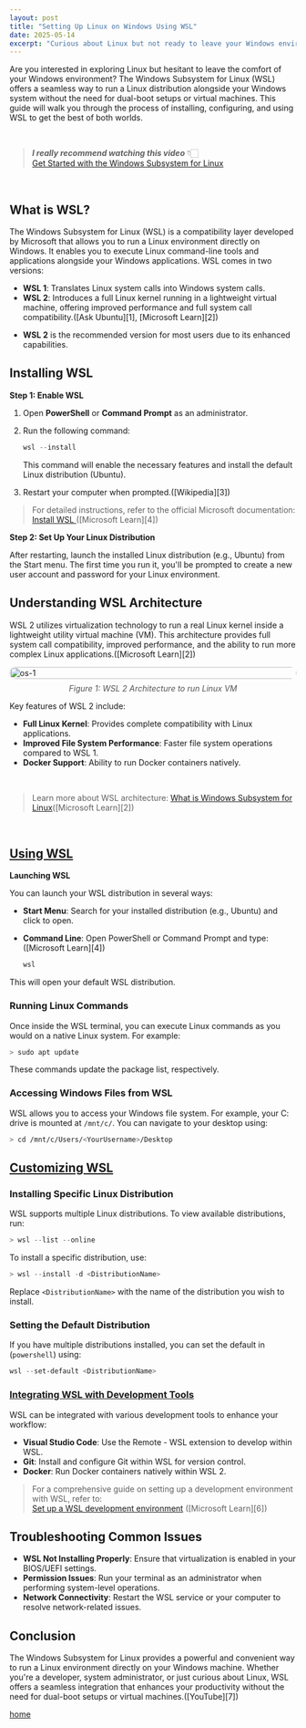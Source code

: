 ```yaml
---
layout: post
title: "Setting Up Linux on Windows Using WSL"
date: 2025-05-14
excerpt: "Curious about Linux but not ready to leave your Windows environment? Discover how to seamlessly integrate Linux into Windows using the Windows Subsystem for Linux (WSL)."
---
```


Are you interested in exploring Linux but hesitant to leave the comfort of your Windows environment? The Windows Subsystem for Linux (WSL) offers a seamless way to run a Linux distribution alongside your Windows system without the need for dual-boot setups or virtual machines. This guide will walk you through the process of installing, configuring, and using WSL to get the best of both worlds.

<br>


>  *__I really recommend watching this video__* 👇🏻  
[Get Started with the Windows Subsystem for Linux](https://www.youtube.com/watch?v=S34znhI-pRA&utm_source=chatgpt.com)

<br>

## What is WSL?

The Windows Subsystem for Linux (WSL) is a compatibility layer developed by Microsoft that allows you to run a Linux environment directly on Windows. It enables you to execute Linux command-line tools and applications alongside your Windows applications. WSL comes in two versions:

* **WSL 1**: Translates Linux system calls into Windows system calls.
* **WSL 2**: Introduces a full Linux kernel running in a lightweight virtual machine, offering improved performance and full system call compatibility.([Ask Ubuntu][1], [Microsoft Learn][2])

- **WSL 2** is the recommended version for most users due to its enhanced capabilities.

## Installing WSL

**Step 1: Enable WSL**

1. Open **PowerShell** or **Command Prompt** as an administrator.

2. Run the following command:

   ```powershell
   wsl --install
   ```

   This command will enable the necessary features and install the default Linux distribution (Ubuntu).

3. Restart your computer when prompted.([Wikipedia][3])

> For detailed instructions, refer to the official Microsoft documentation: [Install WSL ](https://learn.microsoft.com/en-us/windows/wsl/install)([Microsoft Learn][4])

**Step 2: Set Up Your Linux Distribution**

After restarting, launch the installed Linux distribution (e.g., Ubuntu) from the Start menu. The first time you run it, you'll be prompted to create a new user account and password for your Linux environment.

## Understanding WSL Architecture

WSL 2 utilizes virtualization technology to run a real Linux kernel inside a lightweight utility virtual machine (VM). This architecture provides full system call compatibility, improved performance, and the ability to run more complex Linux applications.([Microsoft Learn][2])

<div style="display: flex; flex-direction: column; align-items: center;">
  <img src="https://www.thomasmaurer.ch/wp-content/uploads/2019/06/WSL-2-Architecture.jpg" alt="os-1" style="width: 100%; border-radius: 30px;" />
  <span style="margin-top: 8px; font-style: italic; color: #555; ">Figure 1: WSL 2 Architecture to run Linux VM </span>
</div>

Key features of WSL 2 include:

* **Full Linux Kernel**: Provides complete compatibility with Linux applications.
* **Improved File System Performance**: Faster file system operations compared to WSL 1.
* **Docker Support**: Ability to run Docker containers natively.

<br>

> Learn more about WSL architecture: [What is Windows Subsystem for Linux](https://learn.microsoft.com/en-us/windows/wsl/about)([Microsoft Learn][2])

<br>

<h2 style="text-decoration: underline;">Using WSL</h2>

**Launching WSL**

You can launch your WSL distribution in several ways:

* **Start Menu**: Search for your installed distribution (e.g., Ubuntu) and click to open.
* **Command Line**: Open PowerShell or Command Prompt and type:([Microsoft Learn][4])

  ```powershell
  wsl
  ```

This will open your default WSL distribution.

### Running Linux Commands

Once inside the WSL terminal, you can execute Linux commands as you would on a native Linux system. For example:

```bash
> sudo apt update
```

These commands update the package list, respectively.

### Accessing Windows Files from WSL

WSL allows you to access your Windows file system. For example, your C: drive is mounted at `/mnt/c/`. You can navigate to your desktop using:

```bash
> cd /mnt/c/Users/<YourUsername>/Desktop
```


<h2 style="text-decoration: underline;">Customizing WSL</h2>

### Installing Specific Linux Distribution

WSL supports multiple Linux distributions. To view available distributions, run:

```powershell
> wsl --list --online
```

To install a specific distribution, use:

```powershell
> wsl --install -d <DistributionName>
```

Replace `<DistributionName>` with the name of the distribution you wish to install.

### Setting the Default Distribution

If you have multiple distributions installed, you can set the default in (`powershell`) using:

```powershell
wsl --set-default <DistributionName>
```

<h3 style="text-decoration: underline;">Integrating WSL with Development Tools</h3>


WSL can be integrated with various development tools to enhance your workflow:

* **Visual Studio Code**: Use the Remote - WSL extension to develop within WSL.
* **Git**: Install and configure Git within WSL for version control.
* **Docker**: Run Docker containers natively within WSL 2.

> For a comprehensive guide on setting up a development environment with WSL, 
refer to:   
[Set up a WSL development environment](https://learn.microsoft.com/en-us/windows/wsl/setup/environment) ([Microsoft Learn][6])



## Troubleshooting Common Issues

* **WSL Not Installing Properly**: Ensure that virtualization is enabled in your BIOS/UEFI settings.
* **Permission Issues**: Run your terminal as an administrator when performing system-level operations.
* **Network Connectivity**: Restart the WSL service or your computer to resolve network-related issues.



## Conclusion

The Windows Subsystem for Linux provides a powerful and convenient way to run a Linux environment directly on your Windows machine. Whether you're a developer, system administrator, or just curious about Linux, WSL offers a seamless integration that enhances your productivity without the need for dual-boot setups or virtual machines.([YouTube][7])


[home](https://mc095.github.io/)